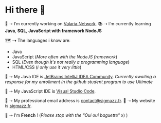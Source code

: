 # Hi there 👋

📡 ➝ I’m currently working on [Valaria Network](https://valaria-mc.net/).
📚 ➝ I’m currently learning **Java**, **SQL**, **JavaScript with framework NodeJS**


🗺 ➝ The languages i know are:
* Java
* JavaScript (*More often with the NodeJS framework*)
* SQL (*Even though it's not really a programming language*)
* HTML/CSS (*I only use it very little*)


📕 ➝ My Java IDE is [JetBrains IntelliJ IDEA Community](https://www.jetbrains.com/idea/).
*Currently awaiting a response for my enrollment in the github student program to use Ultimate*

📗 ➝ My JavaScript IDE is [Visual Studio Code](https://code.visualstudio.com/).

📧 ➝ My professional email address is [contact@sigmazz.fr](mailto://contact@sigmazz.fr).
💎 ➝ My website is [sigmazz.fr](https://sigmazz.fr).

🧮 ➝ I'm **French** ! (*Please stop with the "Oui oui baguette"* x) )
